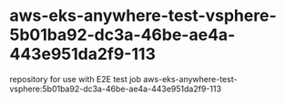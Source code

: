 # aws-eks-anywhere-test-vsphere-5b01ba92-dc3a-46be-ae4a-443e951da2f9-113
repository for use with E2E test job aws-eks-anywhere-test-vsphere:5b01ba92-dc3a-46be-ae4a-443e951da2f9-113
